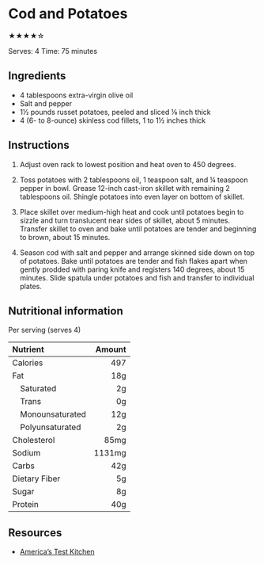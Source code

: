 # Cod and Potatoes

★★★★☆

Serves: 4
Time: 75 minutes

## Ingredients

* 4 tablespoons extra-virgin olive oil
* Salt and pepper
* 1½ pounds russet potatoes, peeled and sliced ⅛ inch thick
* 4 (6- to 8-ounce) skinless cod fillets, 1 to 1½ inches thick

## Instructions

1. Adjust oven rack to lowest position and heat oven to 450 degrees.

2. Toss potatoes with 2 tablespoons oil, 1 teaspoon salt, and ¼ teaspoon pepper in bowl. Grease 12-inch cast-iron skillet with remaining 2 tablespoons oil. Shingle potatoes into even layer on bottom of skillet.

3. Place skillet over medium-high heat and cook until potatoes begin to sizzle and turn translucent near sides of skillet, about 5 minutes. Transfer skillet to oven and bake until potatoes are tender and beginning to brown, about 15 minutes.

5. Season cod with salt and pepper and arrange skinned side down on top of potatoes. Bake until potatoes are tender and fish flakes apart when gently prodded with paring knife and registers 140 degrees, about 15 minutes. Slide spatula under potatoes and fish and transfer to individual plates.

## Nutritional information

Per serving (serves 4)

Nutrient              | Amount
:-------------------- | -----:
Calories              | 497
Fat                   | 18g
&emsp;Saturated       | 2g
&emsp;Trans           | 0g
&emsp;Monounsaturated | 12g
&emsp;Polyunsaturated | 2g
Cholesterol           | 85mg
Sodium                | 1131mg
Carbs                 | 42g
Dietary Fiber         | 5g
Sugar                 | 8g
Protein               | 40g

## Resources

* [America’s Test Kitchen](https://www.americastestkitchen.com/recipes/9163-cast-iron-pan-roasted-cod-and-potatoes-with-orange-parsley-salad)
